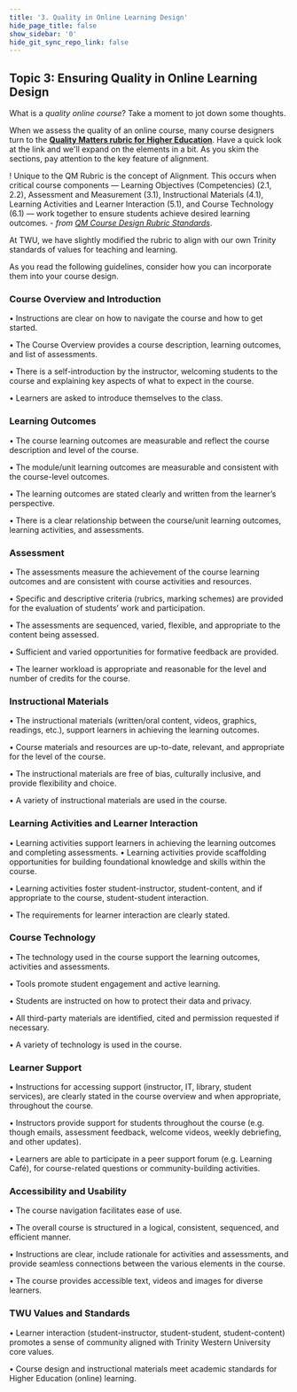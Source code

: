 ```yaml
---
title: '3. Quality in Online Learning Design'
hide_page_title: false
show_sidebar: '0'
hide_git_sync_repo_link: false
---
```

## Topic 3: Ensuring Quality in Online Learning Design

What is a *quality online course*?  Take a moment to jot down some thoughts.


When we assess the quality of an online course, many course designers turn to the **[Quality Matters rubric for Higher Education](https://www.qualitymatters.org/sites/default/files/PDFs/StandardsfromtheQMHigherEducationRubric.pdf)**.  Have a quick look at the link and we'll expand on the elements in a bit.  As you skim the sections, pay attention to the key feature of alignment.

! Unique to the QM Rubric is the concept of Alignment. This occurs when critical course components — Learning Objectives (Competencies) (2.1, 2.2), Assessment and Measurement (3.1), Instructional Materials (4.1), Learning Activities and Learner Interaction (5.1), and Course Technology (6.1) — work together to ensure students achieve desired learning outcomes. - *from [QM Course Design Rubric Standards](https://www.qualitymatters.org/qa-resources/rubric-standards/higher-ed-rubric)*.

At TWU, we have slightly modified the rubric to align with our own Trinity standards of values for teaching and learning.

As you read the following guidelines, consider how you can incorporate them into your course design.

### Course Overview and Introduction
•	Instructions are clear on how to navigate the course and how to get started.

•	The Course Overview provides a course description, learning outcomes, and list of assessments.

•	There is a self-introduction by the instructor, welcoming students to the course and explaining key aspects of what to expect in the course.

•	Learners are asked to introduce themselves to the class.

### Learning Outcomes
•	The course learning outcomes are measurable and reflect the course description and level of the course.

•	The module/unit learning outcomes are measurable and consistent with the course-level outcomes.

•	The learning outcomes are stated clearly and written from the learner’s perspective.

•	There is a clear relationship between the course/unit learning outcomes, learning activities, and assessments.

### Assessment
•	The assessments measure the achievement of the course learning outcomes and are consistent with course activities and resources.

•	Specific and descriptive criteria (rubrics, marking schemes) are provided for the evaluation of students’ work and participation.

•	The assessments are sequenced, varied, flexible, and appropriate to the content being assessed.

•	Sufficient and varied opportunities for formative feedback are provided.

•	The learner workload is appropriate and reasonable for the level and number of credits for the course.

### Instructional Materials
•	The instructional materials (written/oral content, videos, graphics, readings, etc.), support learners in achieving the learning outcomes.

•	Course materials and resources are up-to-date, relevant, and appropriate for the level of the course.

•	The instructional materials are free of bias, culturally inclusive, and provide flexibility and choice.

•	A variety of instructional materials are used in the course.

### Learning Activities and Learner  Interaction
•	Learning activities support learners in achieving the learning outcomes and completing assessments.
•	Learning activities provide scaffolding opportunities for building foundational knowledge and skills within the course.

•	Learning activities foster student-instructor, student-content, and if appropriate to the course, student-student interaction.

•	The requirements for learner interaction are clearly stated.

### Course Technology
•	The technology used in the course support the learning outcomes, activities and assessments.

•	Tools promote student engagement and active learning.

•	Students are instructed on how to protect their data and privacy.

•	All third-party materials are identified, cited and permission requested if necessary.

•	A variety of technology is used in the course.

### Learner Support
•	Instructions for accessing support (instructor, IT, library, student services), are clearly stated in the course overview and when appropriate, throughout the course.

•	Instructors provide support for students throughout the course (e.g. though emails, assessment feedback, welcome videos, weekly debriefing, and other updates).

•	Learners are able to participate in a peer support forum (e.g. Learning Café), for course-related questions or community-building activities.

### Accessibility and Usability
•	The course navigation facilitates ease of use.

•	The overall course is structured in a logical, consistent, sequenced, and efficient manner.

•	Instructions are clear, include rationale for activities and assessments, and provide seamless connections between the various elements in the course.

•	The course provides accessible text, videos and images for diverse learners.

### TWU Values and Standards
•	Learner interaction (student-instructor, student-student, student-content) promotes a sense of community aligned with Trinity Western University core values.

•	Course design and instructional materials meet academic standards for Higher Education (online) learning.
